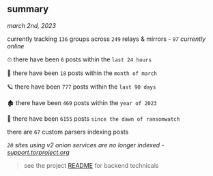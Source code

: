 
## summary
_march 2nd, 2023_

currently tracking `136` groups across `249` relays & mirrors - _`97` currently online_

⏲ there have been `6` posts within the `last 24 hours`

🦈 there have been `18` posts within the `month of march`

🪐 there have been `777` posts within the `last 90 days`

🏚 there have been `469` posts within the `year of 2023`

🦕 there have been `6155` posts `since the dawn of ransomwatch`

there are `67` custom parsers indexing posts

_`20` sites using v2 onion services are no longer indexed - [support.torproject.org](https://support.torproject.org/onionservices/v2-deprecation/)_

> see the project [README](https://github.com/joshhighet/ransomwatch#ransomwatch--) for backend technicals
